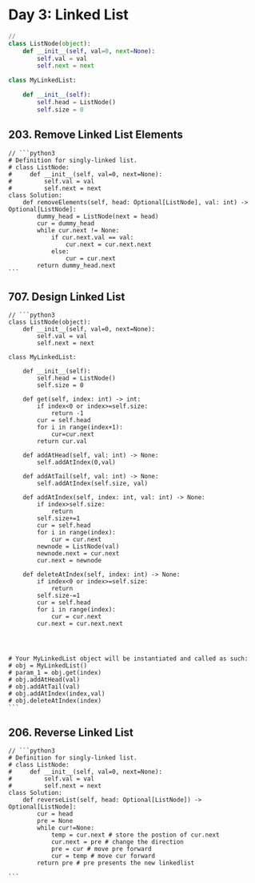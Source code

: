 # Day 3: Linked List

```python
// 
class ListNode(object):
    def __init__(self, val=0, next=None):
        self.val = val
        self.next = next

class MyLinkedList:

    def __init__(self):
        self.head = ListNode()
        self.size = 0
```

## 203. Remove Linked List Elements

````
// ```python3
# Definition for singly-linked list.
# class ListNode:
#     def __init__(self, val=0, next=None):
#         self.val = val
#         self.next = next
class Solution:
    def removeElements(self, head: Optional[ListNode], val: int) -> Optional[ListNode]:
        dummy_head = ListNode(next = head)
        cur = dummy_head
        while cur.next != None:
            if cur.next.val == val:
                cur.next = cur.next.next
            else:
                cur = cur.next
        return dummy_head.next
```
````

## 707. Design Linked List

````
// ```python3
class ListNode(object):
    def __init__(self, val=0, next=None):
        self.val = val
        self.next = next

class MyLinkedList:

    def __init__(self):
        self.head = ListNode()
        self.size = 0

    def get(self, index: int) -> int:
        if index<0 or index>=self.size:
            return -1
        cur = self.head
        for i in range(index+1):
            cur=cur.next
        return cur.val

    def addAtHead(self, val: int) -> None:
        self.addAtIndex(0,val)
        
    def addAtTail(self, val: int) -> None:
        self.addAtIndex(self.size, val)

    def addAtIndex(self, index: int, val: int) -> None:
        if index>self.size:
            return 
        self.size+=1
        cur = self.head
        for i in range(index):
            cur = cur.next
        newnode = ListNode(val)
        newnode.next = cur.next
        cur.next = newnode
  
    def deleteAtIndex(self, index: int) -> None:
        if index<0 or index>=self.size:
            return 
        self.size-=1
        cur = self.head
        for i in range(index):
            cur = cur.next
        cur.next = cur.next.next


        

# Your MyLinkedList object will be instantiated and called as such:
# obj = MyLinkedList()
# param_1 = obj.get(index)
# obj.addAtHead(val)
# obj.addAtTail(val)
# obj.addAtIndex(index,val)
# obj.deleteAtIndex(index)
```
````

## 206. Reverse Linked List

````
// ```python3
# Definition for singly-linked list.
# class ListNode:
#     def __init__(self, val=0, next=None):
#         self.val = val
#         self.next = next
class Solution:
    def reverseList(self, head: Optional[ListNode]) -> Optional[ListNode]:
        cur = head
        pre = None
        while cur!=None:
            temp = cur.next # store the postion of cur.next
            cur.next = pre # change the direction
            pre = cur # move pre forward
            cur = temp # move cur forward
        return pre # pre presents the new linkedlist
            
```
````
